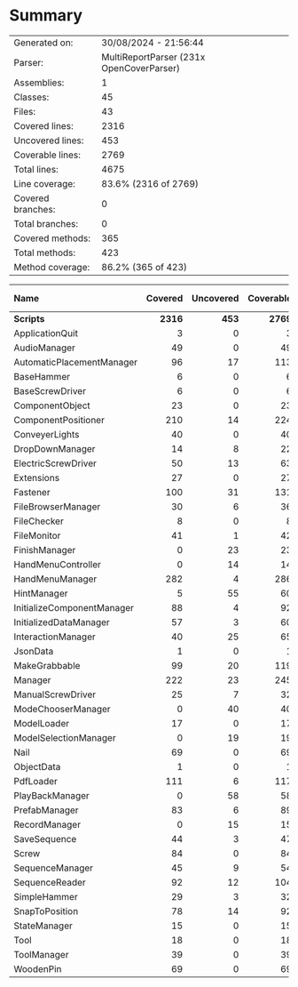 ﻿# Summary
|||
|:---|:---|
| Generated on: | 30/08/2024 - 21:56:44 |
| Parser: | MultiReportParser (231x OpenCoverParser) |
| Assemblies: | 1 |
| Classes: | 45 |
| Files: | 43 |
| Covered lines: | 2316 |
| Uncovered lines: | 453 |
| Coverable lines: | 2769 |
| Total lines: | 4675 |
| Line coverage: | 83.6% (2316 of 2769) |
| Covered branches: | 0 |
| Total branches: | 0 |
| Covered methods: | 365 |
| Total methods: | 423 |
| Method coverage: | 86.2% (365 of 423) |

|**Name**|**Covered**|**Uncovered**|**Coverable**|**Total**|**Line coverage**|**Covered**|**Total**|**Branch coverage**|**Covered**|**Total**|**Method coverage**|
|:---|---:|---:|---:|---:|---:|---:|---:|---:|---:|---:|---:|
|**Scripts**|**2316**|**453**|**2769**|**4914**|**83.6%**|**0**|**0**|****|**365**|**423**|**86.2%**|
|ApplicationQuit|3|0|3|17|100%|0|0||1|1|100%|
|AudioManager|49|0|49|77|100%|0|0||7|7|100%|
|AutomaticPlacementManager|96|17|113|180|84.9%|0|0||10|10|100%|
|BaseHammer|6|0|6|16|100%|0|0||2|2|100%|
|BaseScrewDriver|6|0|6|18|100%|0|0||6|6|100%|
|ComponentObject|23|0|23|61|100%|0|0||9|9|100%|
|ComponentPositioner|210|14|224|321|93.7%|0|0||27|29|93.1%|
|ConveyerLights|40|0|40|66|100%|0|0||8|8|100%|
|DropDownManager|14|8|22|41|63.6%|0|0||2|3|66.6%|
|ElectricScrewDriver|50|13|63|90|79.3%|0|0||9|12|75%|
|Extensions|27|0|27|38|100%|0|0||1|1|100%|
|Fastener|100|31|131|210|76.3%|0|0||22|22|100%|
|FileBrowserManager|30|6|36|81|83.3%|0|0||3|3|100%|
|FileChecker|8|0|8|19|100%|0|0||1|1|100%|
|FileMonitor|41|1|42|86|97.6%|0|0||9|9|100%|
|FinishManager|0|23|23|45|0%|0|0||0|5|0%|
|HandMenuController|0|14|14|33|0%|0|0||0|3|0%|
|HandMenuManager|282|4|286|449|98.6%|0|0||35|35|100%|
|HintManager|5|55|60|111|8.3%|0|0||3|8|37.5%|
|InitializeComponentManager|88|4|92|161|95.6%|0|0||14|14|100%|
|InitializedDataManager|57|3|60|112|95%|0|0||5|5|100%|
|InteractionManager|40|25|65|100|61.5%|0|0||8|10|80%|
|JsonData|1|0|1|112|100%|0|0||1|1|100%|
|MakeGrabbable|99|20|119|183|83.1%|0|0||18|22|81.8%|
|Manager|222|23|245|395|90.6%|0|0||51|52|98%|
|ManualScrewDriver|25|7|32|60|78.1%|0|0||4|4|100%|
|ModeChooserManager|0|40|40|74|0%|0|0||0|8|0%|
|ModelLoader|17|0|17|38|100%|0|0||1|1|100%|
|ModelSelectionManager|0|19|19|41|0%|0|0||0|5|0%|
|Nail|69|0|69|115|100%|0|0||6|6|100%|
|ObjectData|1|0|1|127|100%|0|0||1|1|100%|
|PdfLoader|111|6|117|189|94.8%|0|0||14|14|100%|
|PlayBackManager|0|58|58|97|0%|0|0||0|11|0%|
|PrefabManager|83|6|89|129|93.2%|0|0||9|9|100%|
|RecordManager|0|15|15|33|0%|0|0||0|4|0%|
|SaveSequence|44|3|47|127|93.6%|0|0||8|8|100%|
|Screw|84|0|84|117|100%|0|0||7|7|100%|
|SequenceManager|45|9|54|99|83.3%|0|0||15|15|100%|
|SequenceReader|92|12|104|173|88.4%|0|0||8|8|100%|
|SimpleHammer|29|3|32|62|90.6%|0|0||5|5|100%|
|SnapToPosition|78|14|92|168|84.7%|0|0||6|10|60%|
|StateManager|15|0|15|29|100%|0|0||6|6|100%|
|Tool|18|0|18|28|100%|0|0||4|4|100%|
|ToolManager|39|0|39|71|100%|0|0||13|13|100%|
|WoodenPin|69|0|69|115|100%|0|0||6|6|100%|

